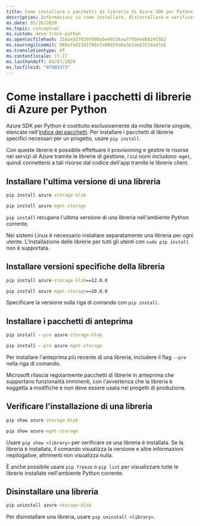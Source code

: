 ```yaml
---
title: Come installare i pacchetti di librerie di Azure SDK per Python
description: Informazioni su come installare, disinstallare e verificare Azure SDK per le librerie Python tramite pip. Sono inclusi i dettagli per l'installazione di versioni specifiche e pacchetti di anteprima.
ms.date: 05/26/2020
ms.topic: conceptual
ms.custom: devx-track-python
ms.openlocfilehash: 310a4327029f808a5e09136aa77956ed8810f5b2
ms.sourcegitcommit: 980efe813d1f86e7e00929a0a3e1de83514ad7eb
ms.translationtype: HT
ms.contentlocale: it-IT
ms.lasthandoff: 08/07/2020
ms.locfileid: "87983373"
---
```

# <a name="how-to-install-azure-library-packages-for-python"></a>Come installare i pacchetti di librerie di Azure per Python

Azure SDK per Python è costituito esclusivamente da molte librerie singole, elencate nell'[indice dei pacchetti](azure-sdk-library-package-index.md). Per installare i pacchetti di librerie specifici necessari per un progetto, usare `pip install`.

Con queste librerie è possibile effettuare il provisioning e gestire le risorse nei servizi di Azure tramite le librerie di gestione, i cui nomi includono`-mgmt`, quindi connettersi a tali risorse dal codice dell'app tramite le librerie client.

## <a name="install-the-latest-version-of-a-library"></a>Installare l'ultima versione di una libreria

```cmd
pip install azure-storage-blob
```

```cmd
pip install azure-mgmt-storage
```

`pip install` recupera l'ultima versione di una libreria nell'ambiente Python corrente.

Nei sistemi Linux è necessario installare separatamente una libreria per ogni utente. L'installazione delle librerie per tutti gli utenti con `sudo pip install` non è supportata.

## <a name="install-specific-library-versions"></a>Installare versioni specifiche della libreria

```cmd
pip install azure-storage-blob==12.0.0
```

```cmd
pip install azure-mgmt-storage==10.0.0
```

Specificare la versione sulla riga di comando con `pip install`.

## <a name="install-preview-packages"></a>Installare i pacchetti di anteprima

```cmd
pip install --pre azure-storage-blob
```

```cmd
pip install --pre azure-mgmt-storage
```

Per installare l'anteprima più recente di una libreria, includere il flag `--pre` nella riga di comando.

Microsoft rilascia regolarmente pacchetti di librerie in anteprima che supportano funzionalità imminenti, con l'avvertenza che la libreria è soggetta a modifiche e non deve essere usata nei progetti di produzione.

## <a name="verify-a-library-installation"></a>Verificare l'installazione di una libreria

```cmd
pip show azure-storage-blob
```

```cmd
pip show azure-mgmt-storage
```

Usare `pip show <library>` per verificare se una libreria è installata. Se la libreria è installata, il comando visualizza la versione e altre informazioni riepilogative, altrimenti non visualizza nulla.

È anche possibile usare `pip freeze` o `pip list` per visualizzare tutte le librerie installate nell'ambiente Python corrente.

## <a name="uninstall-a-library"></a>Disinstallare una libreria

```cmd
pip uninstall azure-storage-blob
```

Per disinstallare una libreria, usare `pip uninstall <library>`.

